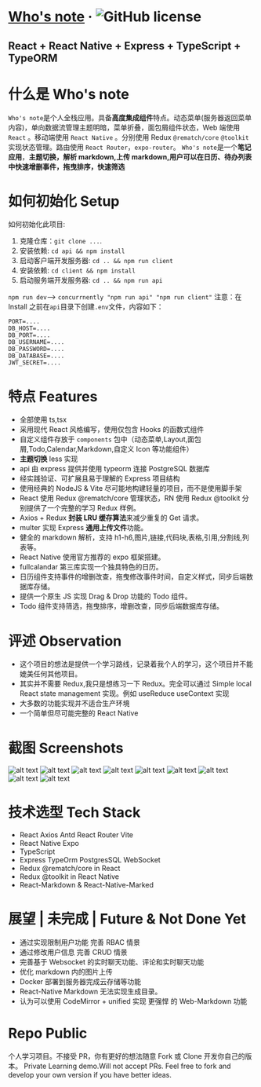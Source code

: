# [Who's note](https://github.com/) &middot; ![GitHub license](https://img.shields.io/badge/license-MIT-blue.svg)

## React + React Native + Express + TypeScript + TypeORM

# 什么是 Who's note

`Who's note`是个人全栈应用。具备**高度集成组件**特点。动态菜单(服务器返回菜单内容)，单向数据流管理主题明暗，菜单折叠，面包屑组件状态，Web 端使用 `React` 。移动端使用 `React Native` 。分别使用 Redux `@rematch/core` `@toolkit` 实现状态管理。路由使用 `React Router`，`expo-router`。
`Who's note`是一个**笔记应用**，**主题切换，解析 markdown,上传 markdown,用户可以在日历、待办列表中快速增删事件，拖曳排序，快速筛选**

# 如何初始化 Setup

如何初始化此项目:

1. 克隆仓库：`git clone ...`.
2. 安装依赖: `cd api && npm install`
3. 启动客户端开发服务器: `cd .. && npm run client`
4. 安装依赖: `cd client && npm install`
5. 启动服务端开发服务器: `cd .. && npm run api`

`npm run dev`--> `concurrnently "npm run api" "npm run client"`
注意：在 Install 之前在`api`目录下创建`.env`文件，内容如下：

```
PORT=....
DB_HOST=....
DB_PORT=....
DB_USERNAME=....
DB_PASSWORD=....
DB_DATABASE=....
JWT_SECRET=....
```

# 特点 Features

- 全部使用 ts,tsx
- 采用现代 React 风格编写，使用仅包含 Hooks 的函数式组件
- 自定义组件存放于 `components` 包中（动态菜单,Layout,面包屑,Todo,Calendar,Markdown,自定义 Icon 等功能组件）
- **主题切换** less 实现
- api 由 express 提供并使用 typeorm 连接 PostgreSQL 数据库
- 经实践验证、可扩展且易于理解的 Express 项目结构
- 使用经典的 NodeJS & Vite 尽可能地构建轻量的项目，而不是使用脚手架
- React 使用 Redux @rematch/core 管理状态，RN 使用 Redux @toolkit 分别提供了一个完整的学习 Redux 样例。
- Axios + Redux **封装 LRU 缓存算法**来减少重复的 Get 请求。
- multer 实现 Express **通用上传文件**功能。
- 健全的 markdown 解析，支持 h1-h6,图片,链接,代码块,表格,引用,分割线,列表等。
- React Native 使用官方推荐的 expo 框架搭建。
- fullcalandar 第三库实现一个独具特色的日历。
- 日历组件支持事件的增删改查，拖曳修改事件时间，自定义样式，同步后端数据库存储。
- 提供一个原生 JS 实现 Drag & Drop 功能的 Todo 组件。
- Todo 组件支持筛选，拖曳排序，增删改查，同步后端数据库存储。

# 评述 Observation

- 这个项目的想法是提供一个学习路线，记录着我个人的学习，这个项目并不能媲美任何其他项目。
- 其实并不需要 Redux,我只是想练习一下 Redux。完全可以通过 Simple local React state management 实现。例如 useReduce useContext 实现
- 大多数的功能实现并不适合生产环境
- 一个简单但尽可能完整的 React Native

# 截图 Screenshots

![alt text](/assets/screenshots/image.png)
![alt text](/assets/screenshots/image-1.png)
![alt text](/assets/screenshots/image-2.png)
![alt text](/assets/screenshots/image-3.png)
![alt text](/assets/screenshots/image-4.png)
![alt text](/assets/screenshots/image-5.png)
![alt text](/assets/screenshots/0f41e6f4a15a39ee785f40bf39bcc47.jpg)
![alt text](/assets/screenshots/b533460d4e1157951480239424d5109.jpg)
![alt text](/assets/screenshots/c238d62da2b63bd774fc49ad9ec72a9.jpg)

# 技术选型 Tech Stack

- React Axios Antd React Router Vite
- React Native Expo
- TypeScript
- Express TypeOrm PostgresSQL WebSocket
- Redux @rematch/core in React
- Redux @toolkit in React Native
- React-Markdown & React-Native-Marked

# 展望 | 未完成 | Future & Not Done Yet

- 通过实现限制用户功能 完善 RBAC 情景
- 通过修改用户信息 完善 CRUD 情景
- 完善基于 Websocket 的实时聊天功能、评论和实时聊天功能
- 优化 markdown 内的图片上传
- Docker 部署到服务器完成云存储等功能
- React-Native Markdown 无法实现生成目录。
- 认为可以使用 CodeMirror + unified 实现 更强悍 的 Web-Markdown 功能

# Repo Public

个人学习项目。不接受 PR，你有更好的想法随意 Fork 或 Clone 开发你自己的版本。
Private Learning demo.Will not accept PRs. Feel free to fork and develop your own version if you have better ideas.
